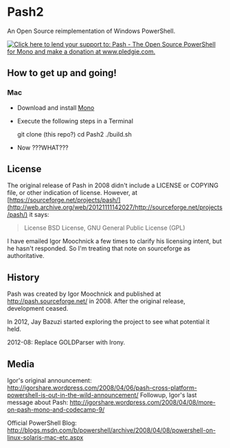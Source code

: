 Pash2
=====

An Open Source reimplementation of Windows PowerShell.

<a href='http://www.pledgie.com/campaigns/19268'><img alt='Click here to lend your support to: Pash - The Open Source PowerShell for Mono and make a donation at www.pledgie.com.' src='http://www.pledgie.com/campaigns/19268.png?skin_name=chrome' border='0' /></a>

How to get up and going!
------------------------

### Mac

- Download and install
[Mono](http://www.go-mono.com/mono-downloads/download.html)
- Execute the following steps in a Terminal

    git clone (this repo?)
	cd Pash2
	./build.sh

- Now ???WHAT???

License
-------

The original release of Pash in 2008 didn't include a LICENSE or COPYING file, or other indication of license. However, at [https://sourceforge.net/projects/pash/](http://web.archive.org/web/20121111142027/http://sourceforge.net/projects/pash/) it says:

> License
> BSD License, GNU General Public License (GPL)

I have emailed Igor Moochnick a few times to clarify his licensing intent, but he hasn't responded. So I'm treating that note on sourceforge as authoritative.

History
-------

Pash was created by Igor Moochnick and published at http://pash.sourceforge.net/ in 2008. After the original release, development ceased.

In 2012, Jay Bazuzi started exploring the project to see what potential it held.

2012-08: Replace GOLDParser with Irony.

Media
-----

Igor's original announcement: http://igorshare.wordpress.com/2008/04/06/pash-cross-platform-powershell-is-out-in-the-wild-announcement/
Followup, Igor's last message about Pash: http://igorshare.wordpress.com/2008/04/08/more-on-pash-mono-and-codecamp-9/

Official PowerShell Blog: http://blogs.msdn.com/b/powershell/archive/2008/04/08/powershell-on-linux-solaris-mac-etc.aspx

